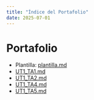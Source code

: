 ```yaml
---
title: "Índice del Portafolio"
date: 2025-07-01
---
```


# Portafolio

- Plantilla: [plantilla.md](plantilla.md)
- [UT1_TA1.md](UT1_TA1.md)
- [UT1_TA2.md](UT1_TA2.md)
- [UT1_TA4.md](UT1_TA4.md)
- [UT1_TA5.md](UT1_TA5.md)

